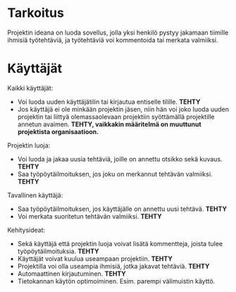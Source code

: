 # Tarkoitus

Projektin ideana on luoda sovellus, jolla yksi henkilö pystyy jakamaan tiimille ihmisiä työtehtäviä, ja työtehtäviä voi kommentoida tai merkata valmiiksi.

# Käyttäjät

Kaikki käyttäjät:
- Voi luoda uuden käyttäjätilin tai kirjautua entiselle tilille. **TEHTY**
- Jos käyttäjä ei ole minkään projektin jäsen, niin hän voi joko luoda uuden projektin tai liittyä olemassaolevaan projektiin syöttämällä projektille annetun avaimen. **TEHTY, vaikkakin määritelmä on muuttunut projektista organisaatioon.**


Projektin luoja:
- Voi luoda ja jakaa uusia tehtäviä, joille on annettu otsikko sekä kuvaus. **TEHTY**
- Saa työpöytäilmoituksen, jos joku on merkannut tehtävän valmiiksi. **TEHTY**


Tavallinen käyttäjä:
- Saa työpöytäilmoituksen, jos käyttäjälle on annettu uusi tehtävä. **TEHTY**
- Voi merkata suoritetun tehtävän valmiiksi. **TEHTY**


Kehitysideat:
- Sekä käyttäjä että projektin luoja voivat lisätä kommentteja, joista tulee työpöytäilmoituksia. **TEHTY**
- Käyttäjät voivat kuulua useampaan projektiin. **TEHTY**
- Projektilla voi olla useampia ihmisiä, jotka jakavat tehtäviä. **TEHTY**
- Automaattinen kirjautuminen. **TEHTY**
- Tietokannan käytön optimoiminen. Esim. parempi välimuistin käyttö.
